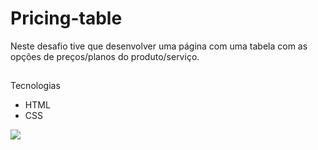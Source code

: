 # Pricing-table

Neste desafio tive que desenvolver uma página com uma tabela com as opções de preços/planos do produto/serviço.

##

Tecnologias
- HTML
- CSS

<img src="https://awesomescreenshot.s3.amazonaws.com/image/3869846/34384214-e0bd6a70deca01bf99222155896ae6c2.png?X-Amz-Algorithm=AWS4-HMAC-SHA256&X-Amz-Credential=AKIAJSCJQ2NM3XLFPVKA%2F20221114%2Fus-east-1%2Fs3%2Faws4_request&X-Amz-Date=20221114T223325Z&X-Amz-Expires=28800&X-Amz-SignedHeaders=host&X-Amz-Signature=0e51b61c5a8e572612709d10763ed1d83e96f38769724e6919a672dbd1cd2a70">
